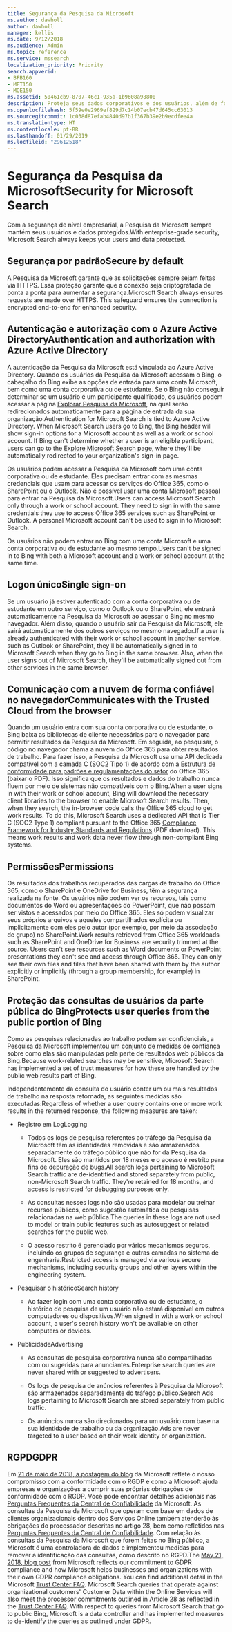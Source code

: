 ```yaml
---
title: Segurança da Pesquisa da Microsoft
ms.author: dawholl
author: dawholl
manager: kellis
ms.date: 9/12/2018
ms.audience: Admin
ms.topic: reference
ms.service: mssearch
localization_priority: Priority
search.appverid:
- BFB160
- MET150
- MOE150
ms.assetid: 50461cb9-8707-46c1-935a-1b9608a98800
description: Proteja seus dados corporativos e dos usuários, além de fornecer informações aos usuários autorizados com a Pesquisa da Microsoft
ms.openlocfilehash: 5f59e0e2969ef829d7c14b07ecb47d645cc63013
ms.sourcegitcommit: 1c038d87efab4840d97b1f367b39e2b9ecdfee4a
ms.translationtype: HT
ms.contentlocale: pt-BR
ms.lasthandoff: 01/29/2019
ms.locfileid: "29612518"
---
```

# <a name="security-for-microsoft-search"></a><span data-ttu-id="448c3-103">Segurança da Pesquisa da Microsoft</span><span class="sxs-lookup"><span data-stu-id="448c3-103">Security for Microsoft Search</span></span>

<span data-ttu-id="448c3-104">Com a segurança de nível empresarial, a Pesquisa da Microsoft sempre mantém seus usuários e dados protegidos.</span><span class="sxs-lookup"><span data-stu-id="448c3-104">With enterprise-grade security, Microsoft Search always keeps your users and data protected.</span></span>
  
## <a name="secure-by-default"></a><span data-ttu-id="448c3-105">Segurança por padrão</span><span class="sxs-lookup"><span data-stu-id="448c3-105">Secure by default</span></span>

<span data-ttu-id="448c3-p101">A Pesquisa da Microsoft garante que as solicitações sempre sejam feitas via HTTPS. Essa proteção garante que a conexão seja criptografada de ponta a ponta para aumentar a segurança.</span><span class="sxs-lookup"><span data-stu-id="448c3-p101">Microsoft Search always ensures requests are made over HTTPS. This safeguard ensures the connection is encrypted end-to-end for enhanced security.</span></span>
  
## <a name="authentication-and-authorization-with-azure-active-directory"></a><span data-ttu-id="448c3-108">Autenticação e autorização com o Azure Active Directory</span><span class="sxs-lookup"><span data-stu-id="448c3-108">Authentication and authorization with Azure Active Directory</span></span>

<span data-ttu-id="448c3-p102">A autenticação da Pesquisa da Microsoft está vinculada ao Azure Active Directory. Quando os usuários da Pesquisa da Microsoft acessam o Bing, o cabeçalho do Bing exibe as opções de entrada para uma conta Microsoft, bem como uma conta corporativa ou de estudante. Se o Bing não conseguir determinar se um usuário é um participante qualificado, os usuários podem acessar a página [Explorar Pesquisa da Microsoft](https://www.bing.com/business/explore), na qual serão redirecionados automaticamente para a página de entrada da sua organização.</span><span class="sxs-lookup"><span data-stu-id="448c3-p102">Authentication for Microsoft Search is tied to Azure Active Directory. When Microsoft Search users go to Bing, the Bing header will show sign-in options for a Microsoft account as well as a work or school account. If Bing can't determine whether a user is an eligible participant, users can go to the [Explore Microsoft Search](https://www.bing.com/business/explore) page, where they'll be automatically redirected to your organization's sign-in page.</span></span> 
  
<span data-ttu-id="448c3-p103">Os usuários podem acessar a Pesquisa da Microsoft com uma conta corporativa ou de estudante. Eles precisam entrar com as mesmas credenciais que usam para acessar os serviços do Office 365, como o SharePoint ou o Outlook. Não é possível usar uma conta Microsoft pessoal para entrar na Pesquisa da Microsoft.</span><span class="sxs-lookup"><span data-stu-id="448c3-p103">Users can access Microsoft Search only through a work or school account. They need to sign in with the same credentials they use to access Office 365 services such as SharePoint or Outlook. A personal Microsoft account can't be used to sign in to Microsoft Search.</span></span>
  
<span data-ttu-id="448c3-115">Os usuários não podem entrar no Bing com uma conta Microsoft e uma conta corporativa ou de estudante ao mesmo tempo.</span><span class="sxs-lookup"><span data-stu-id="448c3-115">Users can't be signed in to Bing with both a Microsoft account and a work or school account at the same time.</span></span>
  
## <a name="single-sign-on"></a><span data-ttu-id="448c3-116">Logon único</span><span class="sxs-lookup"><span data-stu-id="448c3-116">Single sign-on</span></span>

<span data-ttu-id="448c3-p104">Se um usuário já estiver autenticado com a conta corporativa ou de estudante em outro serviço, como o Outlook ou o SharePoint, ele entrará automaticamente na Pesquisa da Microsoft ao acessar o Bing no mesmo navegador. Além disso, quando o usuário sair da Pesquisa da Microsoft, ele sairá automaticamente dos outros serviços no mesmo navegador.</span><span class="sxs-lookup"><span data-stu-id="448c3-p104">If a user is already authenticated with their work or school account in another service, such as Outlook or SharePoint, they'll be automatically signed in to Microsoft Search when they go to Bing in the same browser. Also, when the user signs out of Microsoft Search, they'll be automatically signed out from other services in the same browser.</span></span>
  
## <a name="communicates-with-the-trusted-cloud-from-the-browser"></a><span data-ttu-id="448c3-119">Comunicação com a nuvem de forma confiável no navegador</span><span class="sxs-lookup"><span data-stu-id="448c3-119">Communicates with the Trusted Cloud from the browser</span></span>

<span data-ttu-id="448c3-p105">Quando um usuário entra com sua conta corporativa ou de estudante, o Bing baixa as bibliotecas de cliente necessárias para o navegador para permitir resultados da Pesquisa da Microsoft. Em seguida, ao pesquisar, o código no navegador chama a nuvem do Office 365 para obter resultados de trabalho. Para fazer isso, a Pesquisa da Microsoft usa uma API dedicada compatível com a camada C (SOC2 Tipo 1) de acordo com a [Estrutura de conformidade para padrões e regulamentações do setor](https://download.microsoft.com/download/B/2/7/B27B3EF3-8849-4C18-8BA4-5AD755728620/Compliance%20Framework_customer%20guidance.pdf) do Office 365 (baixar o PDF). Isso significa que os resultados e dados do trabalho nunca fluem por meio de sistemas não compatíveis com o Bing.</span><span class="sxs-lookup"><span data-stu-id="448c3-p105">When a user signs in with their work or school account, Bing will download the necessary client libraries to the browser to enable Microsoft Search results. Then, when they search, the in-browser code calls the Office 365 cloud to get work results. To do this, Microsoft Search uses a dedicated API that is Tier C (SOC2 Type 1) compliant pursuant to the Office 365 [Compliance Framework for Industry Standards and Regulations](https://download.microsoft.com/download/B/2/7/B27B3EF3-8849-4C18-8BA4-5AD755728620/Compliance%20Framework_customer%20guidance.pdf) (PDF download). This means work results and work data never flow through non-compliant Bing systems.</span></span> 
  
## <a name="permissions"></a><span data-ttu-id="448c3-124">Permissões</span><span class="sxs-lookup"><span data-stu-id="448c3-124">Permissions</span></span>

<span data-ttu-id="448c3-p106">Os resultados dos trabalhos recuperados das cargas de trabalho do Office 365, como o SharePoint e OneDrive for Business, têm a segurança realizada na fonte. Os usuários não podem ver os recursos, tais como documentos do Word ou apresentações do PowerPoint, que não possam ser vistos e acessados por meio do Office 365. Eles só podem visualizar seus próprios arquivos e aqueles compartilhados explícita ou implicitamente com eles pelo autor (por exemplo, por meio da associação de grupo) no SharePoint.</span><span class="sxs-lookup"><span data-stu-id="448c3-p106">Work results retrieved from Office 365 workloads such as SharePoint and OneDrive for Business are security trimmed at the source. Users can't see resources such as Word documents or PowerPoint presentations they can't see and access through Office 365. They can only see their own files and files that have been shared with them by the author explicitly or implicitly (through a group membership, for example) in SharePoint.</span></span>
  
## <a name="protects-user-queries-from-the-public-portion-of-bing"></a><span data-ttu-id="448c3-128">Proteção das consultas de usuários da parte pública do Bing</span><span class="sxs-lookup"><span data-stu-id="448c3-128">Protects user queries from the public portion of Bing</span></span>

<span data-ttu-id="448c3-129">Como as pesquisas relacionadas ao trabalho podem ser confidenciais, a Pesquisa da Microsoft implementou um conjunto de medidas de confiança sobre como elas são manipuladas pela parte de resultados web públicos da Bing.</span><span class="sxs-lookup"><span data-stu-id="448c3-129">Because work-related searches may be sensitive, Microsoft Search has implemented a set of trust measures for how these are handled by the public web results part of Bing.</span></span>
  
<span data-ttu-id="448c3-130">Independentemente da consulta do usuário conter um ou mais resultados de trabalho na resposta retornada, as seguintes medidas são executadas:</span><span class="sxs-lookup"><span data-stu-id="448c3-130">Regardless of whether a user query contains one or more work results in the returned response, the following measures are taken:</span></span>
  
- <span data-ttu-id="448c3-131">Registro em Log</span><span class="sxs-lookup"><span data-stu-id="448c3-131">Logging</span></span>
    
  - <span data-ttu-id="448c3-p107">Todos os logs de pesquisa referentes ao tráfego da Pesquisa da Microsoft têm as identidades removidas e são armazenados separadamente do tráfego público que não for da Pesquisa da Microsoft. Eles são mantidos por 18 meses e o acesso é restrito para fins de depuração de bugs.</span><span class="sxs-lookup"><span data-stu-id="448c3-p107">All search logs pertaining to Microsoft Search traffic are de-identified and stored separately from public, non-Microsoft Search traffic. They're retained for 18 months, and access is restricted for debugging purposes only.</span></span>
    
  - <span data-ttu-id="448c3-134">As consultas nesses logs não são usadas para modelar ou treinar recursos públicos, como sugestão automática ou pesquisas relacionadas na web pública.</span><span class="sxs-lookup"><span data-stu-id="448c3-134">The queries in these logs are not used to model or train public features such as autosuggest or related searches for the public web.</span></span>
    
  - <span data-ttu-id="448c3-135">O acesso restrito é gerenciado por vários mecanismos seguros, incluindo os grupos de segurança e outras camadas no sistema de engenharia.</span><span class="sxs-lookup"><span data-stu-id="448c3-135">Restricted access is managed via various secure mechanisms, including security groups and other layers within the engineering system.</span></span>
    
- <span data-ttu-id="448c3-136">Pesquisar o histórico</span><span class="sxs-lookup"><span data-stu-id="448c3-136">Search history</span></span>
    
  - <span data-ttu-id="448c3-137">Ao fazer login com uma conta corporativa ou de estudante, o histórico de pesquisa de um usuário não estará disponível em outros computadores ou dispositivos.</span><span class="sxs-lookup"><span data-stu-id="448c3-137">When signed in with a work or school account, a user's search history won't be available on other computers or devices.</span></span>
    
- <span data-ttu-id="448c3-138">Publicidade</span><span class="sxs-lookup"><span data-stu-id="448c3-138">Advertising</span></span>
    
  - <span data-ttu-id="448c3-139">As consultas de pesquisa corporativa nunca são compartilhadas com ou sugeridas para anunciantes.</span><span class="sxs-lookup"><span data-stu-id="448c3-139">Enterprise search queries are never shared with or suggested to advertisers.</span></span>
    
  - <span data-ttu-id="448c3-140">Os logs de pesquisa de anúncios referentes à Pesquisa da Microsoft são armazenados separadamente do tráfego público.</span><span class="sxs-lookup"><span data-stu-id="448c3-140">Search Ads logs pertaining to Microsoft Search are stored separately from public traffic.</span></span>
    
  - <span data-ttu-id="448c3-141">Os anúncios nunca são direcionados para um usuário com base na sua identidade de trabalho ou da organização.</span><span class="sxs-lookup"><span data-stu-id="448c3-141">Ads are never targeted to a user based on their work identity or organization.</span></span>
    
## <a name="gdpr"></a><span data-ttu-id="448c3-142">RGPD</span><span class="sxs-lookup"><span data-stu-id="448c3-142">GDPR</span></span>

<span data-ttu-id="448c3-p108">Em [21 de maio de 2018, a postagem do blog](https://blogs.microsoft.com/on-the-issues/2018/05/21/microsofts-commitment-to-gdpr-privacy-and-putting-customers-in-control-of-their-own-data/) da Microsoft reflete o nosso compromisso com a conformidade com o RGDP e como a Microsoft ajuda empresas e organizações a cumprir suas próprias obrigações de conformidade com o RGDP. Você pode encontrar detalhes adicionais nas [Perguntas Frequentes da Central de Confiabilidade](https://www.microsoft.com/pt-BR/trustcenter/privacy/gdpr/gdpr-faqs) da Microsoft. As consultas da Pesquisa da Microsoft que operam com base em dados de clientes organizacionais dentro dos Serviços Online também atenderão às obrigações do processador descritas no artigo 28, bem como refletidos nas [Perguntas Frequentes da Central de Confiabilidade](https://www.microsoft.com/pt-BR/trustcenter/privacy/gdpr/gdpr-faqs). Com relação às consultas da Pesquisa da Microsoft que forem feitas no Bing público, a Microsoft é uma controladora de dados e implementou medidas para remover a identificação das consultas, como descrito no RGPD.</span><span class="sxs-lookup"><span data-stu-id="448c3-p108">The [May 21, 2018, blog post](https://blogs.microsoft.com/on-the-issues/2018/05/21/microsofts-commitment-to-gdpr-privacy-and-putting-customers-in-control-of-their-own-data/) from Microsoft reflects our commitment to GDPR compliance and how Microsoft helps businesses and organizations with their own GDPR compliance obligations. You can find additional detail in the Microsoft [Trust Center FAQ](https://www.microsoft.com/pt-BR/trustcenter/privacy/gdpr/gdpr-faqs). Microsoft Search queries that operate against organizational customers' Customer Data within the Online Services will also meet the processor commitments outlined in Article 28 as reflected in the [Trust Center FAQ](https://www.microsoft.com/pt-BR/trustcenter/privacy/gdpr/gdpr-faqs). With respect to queries from Microsoft Search that go to public Bing, Microsoft is a data controller and has implemented measures to de-identify the queries as outlined under GDPR.</span></span>


